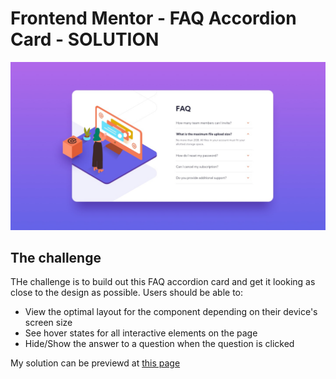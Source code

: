 # Frontend Mentor - FAQ Accordion Card - SOLUTION

![Design preview for the FAQ Accordion Card coding challenge](./design/desktop-design.jpg)

## The challenge

THe challenge is to build out this FAQ accordion card and get it looking as close to the design as possible.
Users should be able to:

- View the optimal layout for the component depending on their device's screen size
- See hover states for all interactive elements on the page
- Hide/Show the answer to a question when the question is clicked

My solution can be previewd at [this page](https://fend.netlify.app/frontendmentor/faq-accordion-card-solution/index.html)
